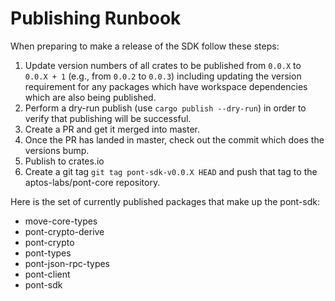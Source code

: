 # Publishing Runbook

When preparing to make a release of the SDK follow these steps:
1. Update version numbers of all crates to be published from `0.0.X` to `0.0.X + 1` (e.g., from `0.0.2` to `0.0.3`) including updating the version requirement for any packages which have
workspace dependencies which are also being published. 
2. Perform a dry-run publish (use `cargo publish --dry-run`) in order to verify that publishing will be successful.
3. Create a PR and get it merged into master.
4. Once the PR has landed in master, check out the commit which does the versions bump.
5. Publish to crates.io
6. Create a git tag `git tag pont-sdk-v0.0.X HEAD` and push that tag to the aptos-labs/pont-core repository.

Here is the set of currently published packages that make up the pont-sdk:
* move-core-types
* pont-crypto-derive
* pont-crypto
* pont-types
* pont-json-rpc-types
* pont-client
* pont-sdk
